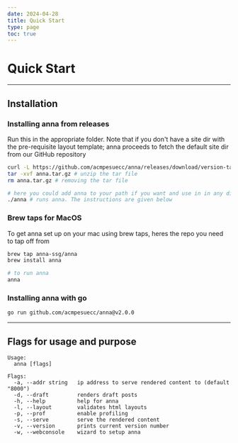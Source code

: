 ```yaml
---
date: 2024-04-28
title: Quick Start
type: page
toc: true
---
```


# Quick Start

---

## Installation

### Installing anna from releases

Run this in the appropriate folder. Note that if you don't have a site dir with the pre-requisite layout template; anna proceeds to fetch the default site dir from our GitHub repository

```sh
curl -L https://github.com/acmpesuecc/anna/releases/download/version-tag/releases-name.tar.gz > anna.tar.gz
tar -xvf anna.tar.gz # unzip the tar file
rm anna.tar.gz # removing the tar file

# here you could add anna to your path if you want and use in in any directory
./anna # runs anna. The instructions are given below
```

### Brew taps for MacOS

To get anna set up on your mac using brew taps, heres the repo you need to tap off from

```sh
brew tap anna-ssg/anna
brew install anna

# to run anna
anna
```

### Installing anna with go

```sh
go run github.com/acmpesuecc/anna@v2.0.0
```

---

## Flags for usage and purpose

```text
Usage:
  anna [flags]

Flags:
  -a, --addr string   ip address to serve rendered content to (default "8000")
  -d, --draft         renders draft posts
  -h, --help          help for anna
  -l, --layout        validates html layouts
  -p, --prof          enable profiling
  -s, --serve         serve the rendered content
  -v, --version       prints current version number
  -w, --webconsole    wizard to setup anna
```
